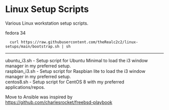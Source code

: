 # Linux Setup Scripts
Various Linux workstation setup scripts.

fedora 34
```
  curl https://raw.githubusercontent.com/theRealc2c2/linux-setups/main/bootstrap.sh | sh
```

***

ubuntu_i3.sh - Setup script for Ubuntu Minimal to load the i3 window manager in my preferred setup.  
raspbian_i3.sh - Setup script for Raspbian lite to load the i3 window manager in my preferred setup.   
centos8.sh - Setup script for CentOS 8 with my preferred applications/repos.


Move to Ansible was inspired by  
https://github.com/charlesrocket/freebsd-playbook
